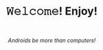 <h1 align="center">𝚆𝚎𝚕𝚌𝚘𝚖𝚎! Enjoy!

</h1></br>
<p align="center"></bold><em>Androids be more than computers!</b></em></p>
<!--README.md EOF-->
